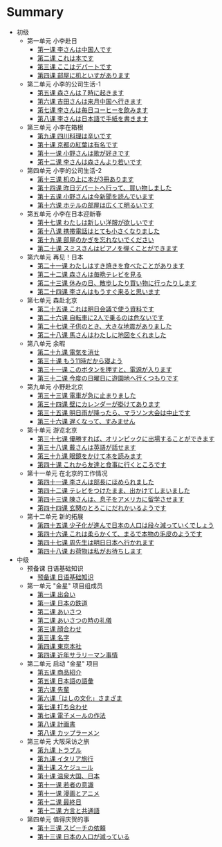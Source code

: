 # Summary

* 初级
    * 第一单元 小李赴日
        * [第一课 李さんは中国人です](初级/第一单元/第一课.md)
        * [第二课 これは本です](初级/第一单元/第二课.md)
        * [第三课 ここはデパートです](初级/第一单元/第三课.md)
        * [第四课 部屋に机といすがあります](初级/第一单元/第四课.md)
    * 第二单元 小李的公司生活-1
        * [第五课 森さんは７時に起きます](初级/第二单元/第五课.md)
        * [第六课 吉田さんは来月中国へ行きます](初级/第二单元/第六课.md)
        * [第七课 李さんは毎日コーヒーを飲みます](初级/第二单元/第七课.md)
        * [第八课 李さんは日本語で手紙を書きます](初级/第二单元/第八课.md)
    * 第三单元 小李在箱根
        * [第九课 四川料理は辛いです](初级/第三单元/第九课.md)
        * [第十课 京都の紅葉は有名です](初级/第三单元/第十课.md)
        * [第十一课 小野さんは歌が好きです](初级/第三单元/第十一课.md)
        * [第十二课 李さんは森さんより若いです](初级/第三单元/第十二课.md)
    * 第四单元 小李的公司生活-2
        * [第十三课 机の上に本が3冊あります](初级/第四单元/第十三课.md)
        * [第十四课 昨日デパートへ行って、買い物しました](初级/第四单元/第十四课.md)
        * [第十五课 小野さんは今新聞を読んでいます](初级/第四单元/第十五课.md)
        * [第十六课 ホテルの部屋は広くて明るいです](初级/第四单元/第十六课.md)
    * 第五单元 小李在日本迎新春
        * [第十七课 わたしは新しい洋服が欲しいです](初级/第五单元/第十七课.md)
        * [第十八课 携帯電話はとても小さくなりました](初级/第五单元/第十八课.md)
        * [第十九课 部屋のかぎを忘れないでください](初级/第五单元/第十九课.md)
        * [第二十课 スミスさんはピアノを弾くことができます](初级/第五单元/第二十课.md)
    * 第六单元 再见！日本
        * [第二十一课 わたしはすき焼きを食べたことがあります](初级/第六单元/第二十一课.md)
        * [第二十二课 森さんは毎晩テレビを見る](初级/第六单元/第二十二课.md)
        * [第二十三课 休みの日、散歩したり買い物に行ったりします](初级/第六单元/第二十三课.md)
        * [第二十四课 李さんはもうすぐ来ると思います](初级/第六单元/第二十四课.md)
    * 第七单元 森赴北京
        * [第二十五课 これは明日会議で使う資料です](初级/第七单元/第二十五课.md)
        * [第二十六课 自転車に2人で乗るのは危ないです](初级/第七单元/第二十六课.md)
        * [第二十七课 子供のとき、大きな地震がありました](初级/第七单元/第二十七课.md)
        * [第二十八课 馬さんはわたしに地図をくれました](初级/第七单元/第二十八课.md)
    * 第八单元 余暇
        * [第二十九课 電気を消せ](初级/第八单元/第二十九课.md)
        * [第三十课 もう11時だから寝よう](初级/第八单元/第三十课.md)
        * [第三十一课 このボタンを押すと、電源が入ります](初级/第八单元/第三十一课.md)
        * [第三十二课 今度の日曜日に遊園地へ行くつもりです](初级/第八单元/第三十二课.md)
    * 第九单元 小野赴北京
        * [第三十三课 電車が急に止まりました](初级/第九单元/第三十三课.md)
        * [第三十四课 壁にカレンダーが掛けてあります](初级/第九单元/第三十四课.md)
        * [第三十五课 明日雨が降ったら、マラソン大会は中止です](初级/第九单元/第三十五课.md)
        * [第三十六课 遅くなって、すみません](初级/第九单元/第三十六课.md)
    * 第十单元 游览北京
        * [第三十七课 優勝すれば、オリンピックに出場することができます](初级/第十单元/第三十七课.md)
        * [第三十八课 戴さんは英語が話せます](初级/第十单元/第三十八课.md)
        * [第三十九课 眼鏡をかけて本を読みます](初级/第十单元/第三十九课.md)
        * [第四十课 これから友達と食事に行くところです](初级/第十单元/第四十课.md)
    * 第十一单元 在北京的工作情况
        * [第四十一课 李さんは部長にほめられました](初级/第十一单元/第四十一课.md)
        * [第四十二课 テレビをつけたまま、出かけてしまいました](初级/第十一单元/第四十二课.md)
        * [第四十三课 陳さんは、息子をアメリカに留学させます](初级/第十一单元/第四十三课.md)
        * [第四十四课 玄関のとろこにだれかいるようです](初级/第十一单元/第四十四课.md) 
    * 第十二单元 新的拓展
        * [第四十五课 少子化が進んで日本の人口は段々減っていくでしょう](初级/第十二单元/第四十五课.md) 
        * [第四十六课 これは柔らかくて、まるで本物の毛皮のようです](初级/第十二单元/第四十六课.md) 
        * [第四十七课 周先生は明日日本へ行かれます](初级/第十二单元/第四十七课.md)
        * [第四十八课 お荷物は私がお待ちします](初级/第十二单元/第四十八课.md) 
* 中级
    * 预备课 日语基础知识
        * [预备课 日语基础知识](中级/预备课/预备课.md)
    * 第一单元 "金星" 项目组成员
        * [第一课 出会い](中级/第一单元/第一课-出会い.md)
        * [第一课 日本の鉄道](中级/第一单元/第一课-日本の鉄道.md)
        * [第二课 あいさつ](中级/第一单元/第二课-あいさつ.md)
        * [第二课 あいさつの時の礼儀](中级/第一单元/第二课-あいさつの時の礼儀.md)
        * [第三课 顔合わせ](中级/第一单元/第三课-顔合わせ.md)
        * [第三课 名字](中级/第一单元/第三课-名字.md)
        * [第四课 東京本社](中级/第一单元/第四课-東京本社.md)
        * [第四课 近年サラリーマン事情](中级/第一单元/第四课-近年サラリーマン事情.md)
    * 第二单元 启动 "金星" 项目
        * [第五课 商品紹介](中级/第二单元/第五课-商品紹介.md) 
        * [第五课 日本語の語彙](中级/第二单元/第五课-日本語の語彙.md)
        * [第六课 先輩](中级/第二单元/第六课-先輩.md)
        * [第六课「はしの文化」さまざま](中级/第二单元/第六课-「はしの文化」さまざま.md)
        * [第七课 打ち合わせ](中级/第二单元/第七课-打ち合わせ.md)
        * [第七课 電子メールの作法](中级/第二单元/第七课-電子メールの作法.md)
        * [第八课 計画書](中级/第二单元/第八课-計画書.md)
        * [第八课 カップラーメン](中级/第二单元/第八课-カップラーメン.md)
    * 第三单元 大阪采访之旅
        * [第九课 トラブル](中级/第三单元/第九课-トラブル.md)
        * [第九课 イタリア旅行](中级/第三单元/第九课-イタリア旅行.md)
        * [第十课 スケジュール](中级/第三单元/第十课-スケジュール.md)
        * [第十课 温泉大国、日本](中级/第三单元/第十课-温泉大国、日本.md)
        * [第十一课 若者の意識](中级/第三单元/第十一课-若者の意識.md)
        * [第十一课 漫画とアニメ](中级/第三单元/第十一课-漫画とアニメ.md)
        * [第十二课 最終日](中级/第三单元/第十二课-最終日.md)
        * [第十二课 方言と共通語](中级/第三单元/第十二课-方言と共通語.md)
    * 第四单元 值得庆贺的事
        * [第十三课 スピーチの依頼](中级/第四单元/第十三课-スピーチの依頼.md)
        * [第十三课 日本の人口が減っている](中级/第四单元/第十三课-日本の人口が減っている.md)